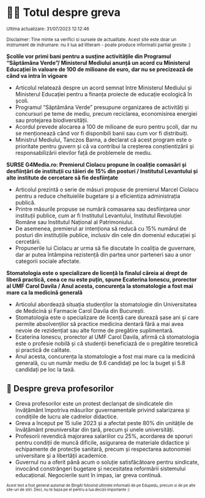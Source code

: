 # 👩‍🏫 Totul despre greva
<sub>Ultima actualizare: 31/07/2023 12:12:46</sub>

<sub>Disclaimer: Tine minte sa verifici si sursele de actualitate. Acest site este doar un instrument de indrumare: nu il lua ad litteram - poate produce informatii partial gresite :)</sub>

**Școlile vor primi bani pentru a susține activitățile din Programul “Săptămâna Verde”/ Ministerul Mediului anunță un acord cu Ministerul Educației în valoare de 100 de milioane de euro, dar nu se precizează de când va intra în vigoare**
- Articolul relatează despre un acord semnat între Ministerul Mediului și Ministerul Educației pentru a finanța proiecte de educație ecologică în școli.
- Programul “Săptămâna Verde” presupune organizarea de activități și concursuri pe teme de mediu, precum reciclarea, economisirea energiei sau protejarea biodiversității.
- Acordul prevede alocarea a 100 de milioane de euro pentru școli, dar nu se menționează când vor fi disponibili banii sau cum vor fi distribuiți.
- Ministrul Mediului, Tanczos Barna, a declarat că acest program este o prioritate pentru guvern și că va contribui la creșterea conștientizării și responsabilizării elevilor față de problemele de mediu.

**SURSE G4Media.ro: Premierul Ciolacu propune în coaliție comasări și desființări de instituții cu tăieri de 15% din posturi / Institutul Levantului și alte institute de cercetare să fie desființate**
- Articolul prezintă o serie de măsuri propuse de premierul Marcel Ciolacu pentru a reduce cheltuielile bugetare și a eficientiza administrația publică.
- Printre măsurile propuse se numără comasarea sau desființarea unor instituții publice, cum ar fi Institutul Levantului, Institutul Revoluției Române sau Institutul Național al Patrimoniului.
- De asemenea, premierul ar intenționa să reducă cu 15% numărul de posturi din instituțiile publice, inclusiv din cele din domeniul educației și cercetării.
- Propunerile lui Ciolacu ar urma să fie discutate în coaliția de guvernare, dar ar putea întâmpina rezistență din partea unor parteneri sau a unor categorii sociale afectate.

**Stomatologia este o specializare de licență la finalul căreia ai drept de liberă practică, ceea ce nu este puțin, spune Ecaterina Ionescu, prorector al UMF Carol Davila / Anul acesta, concurența la stomatologie a fost mai mare ca la medicină generală**
- Articolul abordează situația studenților la stomatologie din Universitatea de Medicină și Farmacie Carol Davila din București.
- Stomatologia este o specializare de licență care durează șase ani și care permite absolvenților să practice medicina dentară fără a mai avea nevoie de rezidențiat sau alte forme de pregătire suplimentară.
- Ecaterina Ionescu, prorector al UMF Carol Davila, afirmă că stomatologia este o profesie nobilă și că studenții beneficiază de o pregătire teoretică și practică de calitate.
- Anul acesta, concurența la stomatologie a fost mai mare ca la medicină generală, cu un număr mediu de 9.6 candidați pe loc la buget și 5.8 candidați pe loc la taxă.

## 🏫 Despre greva profesorilor
- Greva profesorilor este un protest declanșat de sindicatele din învățământ împotriva măsurilor guvernamentale privind salarizarea și condițiile de lucru ale cadrelor didactice.
- Greva a început pe 15 iulie 2023 și a afectat peste 80% din unitățile de învățământ preuniversitar din țară, precum și unele universități.
- Profesorii revendică majorarea salariilor cu 25%, acordarea de sporuri pentru condiții de muncă dificile, asigurarea de materiale didactice și echipamente de protecție sanitară, precum și respectarea autonomiei universitare și a libertății academice.
- Guvernul nu a oferit până acum o soluție satisfăcătoare pentru sindicate, invocând constrângeri bugetare și necesitatea reformării sistemului educațional. Negocierile sunt în impas, iar greva continuă.


<sub><sub>Acest text a fost generat automat de BingAI folosind ultimele informatii de pe Edupedu, precum si de pe alte site-uri de stiri. Deci, nu te baza pe el pentru a lua decizii importante :)</sub></sub>